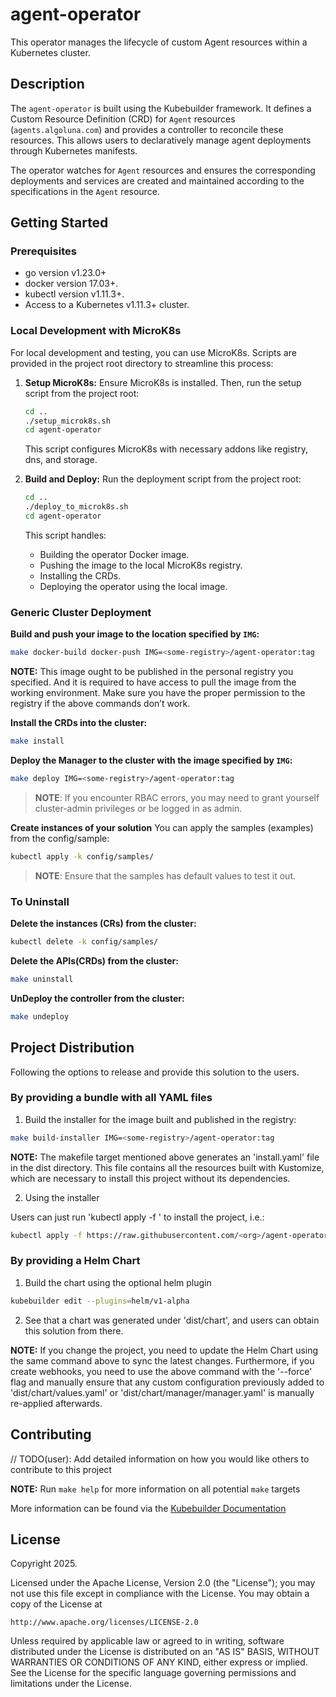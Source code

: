 # agent-operator

This operator manages the lifecycle of custom Agent resources within a Kubernetes cluster.

## Description

The `agent-operator` is built using the Kubebuilder framework. It defines a Custom Resource Definition (CRD) for `Agent` resources (`agents.algoluna.com`) and provides a controller to reconcile these resources. This allows users to declaratively manage agent deployments through Kubernetes manifests.

The operator watches for `Agent` resources and ensures the corresponding deployments and services are created and maintained according to the specifications in the `Agent` resource.

## Getting Started

### Prerequisites
- go version v1.23.0+
- docker version 17.03+.
- kubectl version v1.11.3+.
- Access to a Kubernetes v1.11.3+ cluster.

### Local Development with MicroK8s

For local development and testing, you can use MicroK8s. Scripts are provided in the project root directory to streamline this process:

1.  **Setup MicroK8s:** Ensure MicroK8s is installed. Then, run the setup script from the project root:
    ```sh
    cd .. 
    ./setup_microk8s.sh
    cd agent-operator 
    ```
    This script configures MicroK8s with necessary addons like registry, dns, and storage.

2.  **Build and Deploy:** Run the deployment script from the project root:
    ```sh
    cd ..
    ./deploy_to_microk8s.sh
    cd agent-operator
    ```
    This script handles:
    *   Building the operator Docker image.
    *   Pushing the image to the local MicroK8s registry.
    *   Installing the CRDs.
    *   Deploying the operator using the local image.

### Generic Cluster Deployment
**Build and push your image to the location specified by `IMG`:**

```sh
make docker-build docker-push IMG=<some-registry>/agent-operator:tag
```

**NOTE:** This image ought to be published in the personal registry you specified.
And it is required to have access to pull the image from the working environment.
Make sure you have the proper permission to the registry if the above commands don’t work.

**Install the CRDs into the cluster:**

```sh
make install
```

**Deploy the Manager to the cluster with the image specified by `IMG`:**

```sh
make deploy IMG=<some-registry>/agent-operator:tag
```

> **NOTE**: If you encounter RBAC errors, you may need to grant yourself cluster-admin
privileges or be logged in as admin.

**Create instances of your solution**
You can apply the samples (examples) from the config/sample:

```sh
kubectl apply -k config/samples/
```

>**NOTE**: Ensure that the samples has default values to test it out.

### To Uninstall
**Delete the instances (CRs) from the cluster:**

```sh
kubectl delete -k config/samples/
```

**Delete the APIs(CRDs) from the cluster:**

```sh
make uninstall
```

**UnDeploy the controller from the cluster:**

```sh
make undeploy
```

## Project Distribution

Following the options to release and provide this solution to the users.

### By providing a bundle with all YAML files

1. Build the installer for the image built and published in the registry:

```sh
make build-installer IMG=<some-registry>/agent-operator:tag
```

**NOTE:** The makefile target mentioned above generates an 'install.yaml'
file in the dist directory. This file contains all the resources built
with Kustomize, which are necessary to install this project without its
dependencies.

2. Using the installer

Users can just run 'kubectl apply -f <URL for YAML BUNDLE>' to install
the project, i.e.:

```sh
kubectl apply -f https://raw.githubusercontent.com/<org>/agent-operator/<tag or branch>/dist/install.yaml
```

### By providing a Helm Chart

1. Build the chart using the optional helm plugin

```sh
kubebuilder edit --plugins=helm/v1-alpha
```

2. See that a chart was generated under 'dist/chart', and users
can obtain this solution from there.

**NOTE:** If you change the project, you need to update the Helm Chart
using the same command above to sync the latest changes. Furthermore,
if you create webhooks, you need to use the above command with
the '--force' flag and manually ensure that any custom configuration
previously added to 'dist/chart/values.yaml' or 'dist/chart/manager/manager.yaml'
is manually re-applied afterwards.

## Contributing
// TODO(user): Add detailed information on how you would like others to contribute to this project

**NOTE:** Run `make help` for more information on all potential `make` targets

More information can be found via the [Kubebuilder Documentation](https://book.kubebuilder.io/introduction.html)

## License

Copyright 2025.

Licensed under the Apache License, Version 2.0 (the "License");
you may not use this file except in compliance with the License.
You may obtain a copy of the License at

    http://www.apache.org/licenses/LICENSE-2.0

Unless required by applicable law or agreed to in writing, software
distributed under the License is distributed on an "AS IS" BASIS,
WITHOUT WARRANTIES OR CONDITIONS OF ANY KIND, either express or implied.
See the License for the specific language governing permissions and
limitations under the License.
